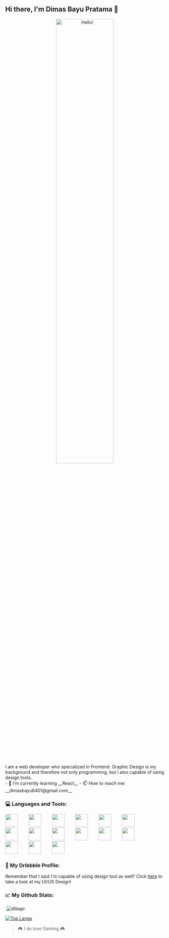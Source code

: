 ## Hi there, I'm Dimas Bayu Pratama 👋

<p align="center">
<picture>
  <img width=60% alt="Hello!" src="https://th.bing.com/th/id/R.c2ce2d82a11c90b05ad4abd796ef2fff?rik=KbfBjIDOTXhn5Q&riu=http%3a%2f%2fgifimage.net%2fwp-content%2fuploads%2f2017%2f09%2fanime-waving-gif-4.gif&ehk=vbF00Xm8Woqb05BN%2bLBaxy8IeV274tMydxR2iBZF9g8%3d&risl=&pid=ImgRaw&r=0">
</picture>
</p>
I am a web developer who specialized in Frontend. Graphic Design is my background and therefore not only programming, but I also capable of using design tools.
<br>
- 🌱 I’m currently learning __React__
- 📫 How to reach me: __dimasbayu6401@gmail.com__

### 💻 Languages and Tools:</h3>

<a href="#" style="display: inline-block; padding-right: 30px;"><img width=40px src="https://cdn.jsdelivr.net/gh/devicons/devicon/icons/vscode/vscode-original.svg" /></a>
<a href="#" style="display: inline-block; padding-right: 30px;"><img width=40px src="https://cdn.jsdelivr.net/gh/devicons/devicon/icons/visualstudio/visualstudio-plain.svg" /></a>
<a href="#" style="display: inline-block; padding-right: 30px;"><img width=40px src="https://cdn.jsdelivr.net/gh/devicons/devicon/icons/html5/html5-original.svg" /></a>
<a href="#" style="display: inline-block; padding-right: 30px;"><img width=40px src="https://cdn.jsdelivr.net/gh/devicons/devicon/icons/css3/css3-original.svg" /></a>
<a href="#" style="display: inline-block; padding-right: 30px;"><img width=40px src="https://cdn.jsdelivr.net/gh/devicons/devicon/icons/javascript/javascript-original.svg" /></a>
<a href="#" style="display: inline-block; padding-right: 30px;"><img width=40px src="https://cdn.jsdelivr.net/gh/devicons/devicon/icons/php/php-original.svg" /></a>
<a href="#" style="display: inline-block; padding-right: 30px;"><img width=40px src="https://cdn.jsdelivr.net/gh/devicons/devicon/icons/dot-net/dot-net-original.svg" /></a>
<a href="#" style="display: inline-block; padding-right: 30px;"><img width=40px src="https://cdn.jsdelivr.net/gh/devicons/devicon/icons/bootstrap/bootstrap-original.svg" /></a>
<a href="#" style="display: inline-block; padding-right: 30px;"><img width=40px src="https://cdn.jsdelivr.net/gh/devicons/devicon/icons/tailwindcss/tailwindcss-plain.svg" /></a>
<a href="#" style="display: inline-block; padding-right: 30px;"><img width=40px src="https://cdn.jsdelivr.net/gh/devicons/devicon/icons/react/react-original.svg" /></a>
<a href="#" style="display: inline-block; padding-right: 30px;"><img width=40px src="https://cdn.jsdelivr.net/gh/devicons/devicon/icons/figma/figma-original.svg" /></a>
<a href="#" style="display: inline-block; padding-right: 30px;"><img width=40px src="https://cdn.jsdelivr.net/gh/devicons/devicon/icons/photoshop/photoshop-plain.svg" /></a>
<a href="#" style="display: inline-block; padding-right: 30px;"><img width=40px src="https://cdn.jsdelivr.net/gh/devicons/devicon/icons/illustrator/illustrator-plain.svg" /></a>
<a href="#" style="display: inline-block; padding-right: 30px;"><img width=40px src="https://cdn.jsdelivr.net/gh/devicons/devicon/icons/premierepro/premierepro-plain.svg" /></a>
<a href="#" style="display: inline-block; padding-right: 30px;"><img width=40px src="https://cdn.jsdelivr.net/gh/devicons/devicon/icons/aftereffects/aftereffects-plain.svg" /></a>

### 🎨 My Dribbble Profile:
Remember that I said I'm capable of using design tool as well? Click [here](https://dribbble.com/dibapr) to take a look at my UI/UX Design!

### 📈 My Github Stats:

<p>&nbsp;<img align="center" src="https://github-readme-stats.vercel.app/api?username=dibapr&show_icons=true&locale=en&theme=radical" alt="dibapr" /></p>

[![Top Langs](https://github-readme-stats.vercel.app/api/top-langs/?username=dibapr&layout=compact)](https://github.com/anuraghazra/github-readme-stats)

> 🎮 I do love Gaming 🎮
